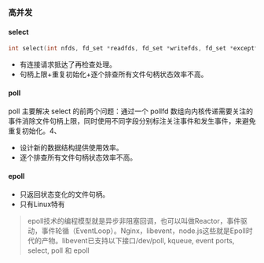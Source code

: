 ### 高并发

#### select

```c
int select(int nfds, fd_set *readfds, fd_set *writefds, fd_set *exceptfds, struct timeval *timeout);
```

- 有连接请求抵达了再检查处理。
- 句柄上限+重复初始化+逐个排查所有文件句柄状态效率不高。

#### poll

poll 主要解决 select 的前两个问题：通过一个 pollfd 数组向内核传递需要关注的事件消除文件句柄上限，同时使用不同字段分别标注关注事件和发生事件，来避免重复初始化。4、

- 设计新的数据结构提供使用效率。
- 逐个排查所有文件句柄状态效率不高。

#### epoll

- 只返回状态变化的文件句柄。
- 只有Linux特有

> epoll技术的编程模型就是异步非阻塞回调，也可以叫做Reactor，事件驱动，事件轮循（EventLoop）。Nginx，libevent，node.js这些就是Epoll时代的产物。libevent已支持以下接口/dev/poll, kqueue, event ports, select, poll 和 epoll